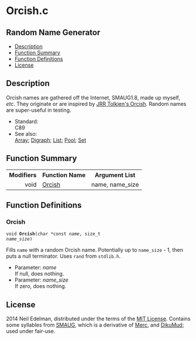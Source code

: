 # Orcish\.c #

## Random Name Generator ##

 * [Description](#user-content-preamble)
 * [Function Summary](#user-content-summary)
 * [Function Definitions](#user-content-fn)
 * [License](#user-content-license)

## <a id = "user-content-preamble" name = "user-content-preamble">Description</a> ##

Orcish names are gathered off the Internet, SMAUG1\.8, made up myself, _etc_\. They originate or are inspired by [JRR Tolkien's Orcish](http://en.wikipedia.org/wiki/Languages_constructed_by_J._R._R._Tolkien)\. Random names are super\-useful in testing\.

 * Standard:  
   C89
 * See also:  
   [Array](https://github.com/neil-edelman/Array); [Digraph](https://github.com/neil-edelman/Digraph); [List](https://github.com/neil-edelman/List); [Pool](https://github.com/neil-edelman/Pool); [Set](https://github.com/neil-edelman/Set)




## <a id = "user-content-summary" name = "user-content-summary">Function Summary</a> ##

<table>

<tr><th>Modifiers</th><th>Function Name</th><th>Argument List</th></tr>

<tr><td align = right>void</td><td><a href = "#user-content-fn-8032d747">Orcish</a></td><td>name, name_size</td></tr>

</table>



## <a id = "user-content-fn" name = "user-content-fn">Function Definitions</a> ##

### <a id = "user-content-fn-8032d747" name = "user-content-fn-8032d747">Orcish</a> ###

<code>void <strong>Orcish</strong>(char *const <em>name</em>, size_t <em>name_size</em>)</code>

Fills `name` with a random Orcish name\. Potentially up to `name_size` \- 1, then puts a null terminator\. Uses `rand` from `stdlib.h`\.

 * Parameter: _name_  
   If null, does nothing\.
 * Parameter: _name\_size_  
   If zero, does nothing\.






## <a id = "user-content-license" name = "user-content-license">License</a> ##

2014 Neil Edelman, distributed under the terms of the [MIT License](https://opensource.org/licenses/MIT)\. Contains some syllables from [SMAUG](http://www.smaug.org/), which is a derivative of [Merc](http://dikumud.com/Children/merc2.asp), and [DikuMud](http://dikumud.com/); used under fair\-use\.



